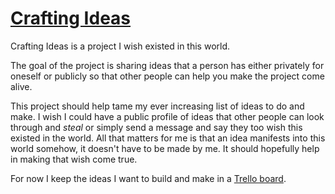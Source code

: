 # [Crafting Ideas](https://github.com/nikitavoloboev/crafting-ideas#readme)
Crafting Ideas is a project I wish existed in this world.

The goal of the project is sharing ideas that a person has either privately for oneself or publicly so that other people can help you make the project come alive.

This project should help tame my ever increasing list of ideas to do and make. I wish I could have a public profile of ideas that other people can look through and _steal_ or simply send a message and say they too wish this existed in the world. All that matters for me is that an idea manifests into this world somehow, it doesn't have to be made by me. It should hopefully help in making that wish come true.

For now I keep the ideas I want to build and make in a [Trello board](https://trello.com/b/alB1ryRP).